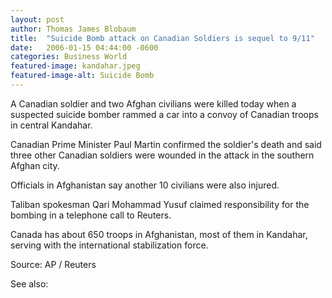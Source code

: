 ```yaml
---
layout: post
author: Thomas James Blobaum 
title:  "Suicide Bomb attack on Canadian Soldiers is sequel to 9/11"
date:   2006-01-15 04:44:00 -0600
categories: Business World 
featured-image: kandahar.jpeg
featured-image-alt: Suicide Bomb
---
```

A Canadian soldier and two Afghan civilians were killed today when a suspected suicide bomber rammed a car into a convoy of Canadian troops in central Kandahar.

Canadian Prime Minister Paul Martin confirmed the soldier's death and said three other Canadian soldiers were wounded in the attack in the southern Afghan city.

Officials in Afghanistan say another 10 civilians were also injured.

Taliban spokesman Qari Mohammad Yusuf claimed responsibility for the bombing in a telephone call to Reuters.

Canada has about 650 troops in Afghanistan, most of them in Kandahar, serving with the international stabilization force.

Source: AP / Reuters 

See also: 
<a href="http://thenewworldpost.com/world/2022/02/22/911-sequence.html" data-iframely-url></a>
